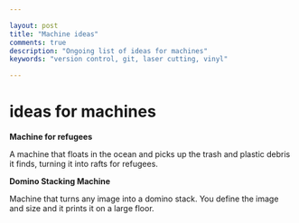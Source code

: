 ```yaml
---

layout: post
title: "Machine ideas"
comments: true
description: "Ongoing list of ideas for machines"
keywords: "version control, git, laser cutting, vinyl"

---
```




# ideas for machines

**Machine for refugees**

A machine that floats in the ocean and picks up the trash and plastic debris it finds, turning it into rafts for refugees.

**Domino Stacking Machine**

Machine that turns any image into a domino stack. You define the image and size and it prints it on a large floor.
